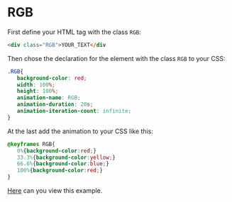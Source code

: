 # RGB

First define your HTML tag with the class `RGB`:
```HTML
<div class="RGB">YOUR_TEXT</div
```
Then chose the declaration for the element with the class `RGB` to your CSS:
```CSS
.RGB{
   background-color: red;
   width: 100%;
   height: 100%;
   animation-name: RGB;
   animation-duration: 20s;
   animation-iteration-count: infinite;
}
```
At the last add the animation to your CSS like this:
```CSS
@keyframes RGB{
   0%{background-color:red;}
   33.3%{background-color:yellow;}
   66.6%{background-color:blue;}
   100%{background-color:red;}
}
```

[Here](https://saasmull.github.io/info/repo/rgb/example.html) can you view this example.
